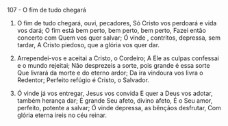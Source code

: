 107 - O fim de tudo chegará

1. O fim de tudo chegará, ouvi, pecadores,
   Só Cristo vos perdoará e vida vos dará;
   O fim está bem perto, bem perto, bem perto,
   Fazei então concerto com Quem vos quer salvar;
   Ó vinde , contritos, depressa, sem tardar,
   A Cristo piedoso, que a glória vos quer dar.

2. Arrependei-vos e aceitai a Cristo, o Cordeiro;
   A Ele as culpas confessai e o mundo rejeitai;
   Não desprezeis a sorte, pois grande é essa sorte
   Que livrará da morte e do eterno ardor;
   Da ira vindoura vos livra o Redentor;
   Perfeito refúgio é Cristo, o Salvador.

3. Ó vinde já vos entregar, Jesus vos convida
   E quer a Deus vos adotar, também herança dar;
   É grande Seu afeto, divino afeto,
   É o Seu amor, perfeito, potente a salvar;
   Ó vinde depressa, as bênçãos desfrutar,
   Com glória eterna ireis no céu reinar.
